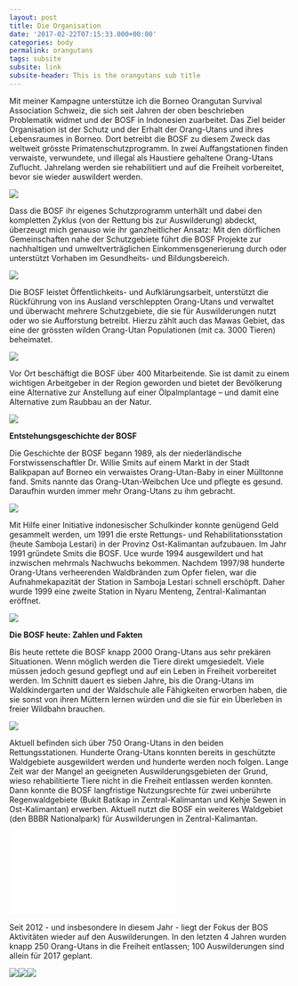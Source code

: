 ```yaml
---
layout: post
title: Die Organisation
date: '2017-02-22T07:15:33.000+00:00'
categories: body
permalink: orangutans
tags: subsite
subsite: link
subsite-header: This is the orangutans sub title
---
```

Mit meiner Kampagne unterstütze ich die Borneo Orangutan Survival Association Schweiz, die sich seit Jahren der oben beschrieben Problematik widmet und der BOSF in Indonesien zuarbeitet. Das Ziel beider Organisation ist der Schutz und der Erhalt der Orang-Utans und ihres Lebensraumes in Borneo. Dort betreibt die BOSF zu diesem Zweck das weltweit grösste Primatenschutzprogramm. In zwei Auffangstationen finden verwaiste, verwundete, und illegal als Haustiere gehaltene Orang-Utans Zuflucht. Jahrelang werden sie rehabilitiert und auf die Freiheit vorbereitet, bevor sie wieder auswildert werden.

![](/uploads/2017/03/04/BOS_9089%20copy%20by%20Indrayana.jpg)

Dass die BOSF ihr eigenes Schutzprogramm unterhält und dabei den kompletten Zyklus (von der Rettung bis zur Auswilderung) abdeckt, überzeugt mich genauso wie ihr ganzheitlicher Ansatz: Mit den dörflichen Gemeinschaften nahe der Schutzgebiete führt die BOSF Projekte zur nachhaltigen und umweltverträglichen Einkommensgenerierung durch oder unterstützt Vorhaben im Gesundheits- und Bildungsbereich.

![](/uploads/2017/03/04/family.jpg)

Die BOSF leistet Öffentlichkeits- und Aufklärungsarbeit, unterstützt die Rückführung von ins Ausland verschleppten Orang-Utans und verwaltet und überwacht mehrere Schutzgebiete, die sie für Auswilderungen nutzt oder wo sie Aufforstung betreibt. Hierzu zählt auch das Mawas Gebiet, das eine der grössten wilden Orang-Utan Populationen (mit ca. 3000 Tieren) beheimatet.

![](/uploads/2017/03/04/16.JPG)

Vor Ort beschäftigt die BOSF über 400 Mitarbeitende. Sie ist damit zu einem wichtigen Arbeitgeber in der Region geworden und bietet der Bevölkerung eine Alternative zur Anstellung auf einer Ölpalmplantage – und damit eine Alternative zum Raubbau an der Natur.

![](/uploads/2017/03/04/DSCN0376-1.jpg)

**Entstehungsgeschichte der BOSF**

Die Geschichte der BOSF begann 1989, als der niederländische Forstwissenschaftler Dr. Willie Smits auf einem Markt in der Stadt Balikpapan auf Borneo ein verwaistes Orang-Utan-Baby in einer Mülltonne fand. Smits nannte das Orang-Utan-Weibchen Uce und pflegte es gesund. Daraufhin wurden immer mehr Orang-Utans zu ihm gebracht.

![](/uploads/2017/03/04/Mema%20DSC_6616%20copy-1.jpg)

Mit Hilfe einer Initiative indonesischer Schulkinder konnte genügend Geld gesammelt werden, um 1991 die erste Rettungs- und Rehabilitationsstation (heute Samboja Lestari) in der Provinz Ost-Kalimantan aufzubauen. Im Jahr 1991 gründete Smits die BOSF. Uce wurde 1994 ausgewildert und hat inzwischen mehrmals Nachwuchs bekommen. Nachdem 1997/98 hunderte Orang-Utans verheerenden Waldbränden zum Opfer fielen, war die Aufnahmekapazität der Station in Samboja Lestari schnell erschöpft. Daher wurde 1999 eine zweite Station in Nyaru Menteng, Zentral-Kalimantan eröffnet.

![](/uploads/2017/03/04/6%20Mei%20-%20Napri%20by%20Indrayana.JPG)

**Die BOSF heute: Zahlen und Fakten**

Bis heute rettete die BOSF knapp 2000 Orang-Utans aus sehr prekären Situationen. Wenn möglich werden die Tiere direkt umgesiedelt. Viele müssen jedoch gesund gepflegt und auf ein Leben in Freiheit vorbereitet werden. Im Schnitt dauert es sieben Jahre, bis die Orang-Utans im Waldkindergarten und der Waldschule alle Fähigkeiten erworben haben, die sie sonst von ihren Müttern lernen würden und die sie für ein Überleben in freier Wildbahn brauchen.

![](/uploads/2017/03/04/16%20December%202016%20-%20Valentino,%20Svenja,%20Beni,%20Madara,%20Tomang,%20and%20Vale%20by%20Indrayana-1.jpg)

Aktuell befinden sich über 750 Orang-Utans in den beiden Rettungsstationen. Hunderte Orang-Utans konnten bereits in geschützte Waldgebiete ausgewildert werden und hunderte werden noch folgen. Lange Zeit war der Mangel an geeigneten Auswilderungsgebieten der Grund, wieso rehabilitierte Tiere nicht in die Freiheit entlassen werden konnten. Dann konnte die BOSF langfristige Nutzungsrechte für zwei unberührte Regenwaldgebiete (Bukit Batikap in Zentral-Kalimantan und Kehje Sewen in Ost-Kalimantan) erwerben. Aktuell nutzt die BOSF ein weiteres Waldgebiet (den BBBR Nationalpark) für Auswilderungen in Zentral-Kalimantan.

![](/uploads/2017/03/04/BOS_Working_Areas-1.pdf)

Seit 2012 - und insbesondere in diesem Jahr - liegt der Fokus der BOS Aktivitäten wieder auf den Auswilderungen. In den letzten 4 Jahren wurden knapp 250 Orang-Utans in die Freiheit entlassen; 100 Auswilderungen sind allein für 2017 geplant.

![](/uploads/2017/03/04/-%20Sawa%20dan%20Sawi.jpg)![](/uploads/2017/03/04/6%20DSC06107_by%20Paulina%20L.%20Ela.JPG)![](/uploads/2017/03/04/Foto%20by%20Rika.JPG)